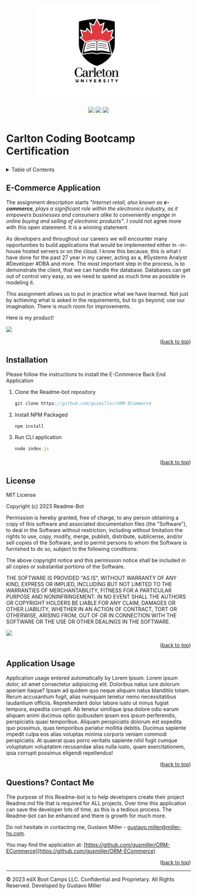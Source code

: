 <a id="readme-top" name="readme-top"></a>

<p align="center"><img src="./assets/images/carleton-u-logo.jpg" height="250"></p>

<p align="center" style="margin-top:25px; margin-bottom:50px;">
	<a href="https://developer.mozilla.org/en-US/docs/Web/javascript"><img src="https://img.shields.io/static/v1.svg?label=javascript&message=Language&color=purple"/></a>
	<a href=""><img src="https://img.shields.io/static/v1.svg?label=database&message=sequelize&color=blue"/></a>
	<a href="https://en.wikipedia.org/wiki/MIT_License"><img src="https://img.shields.io/static/v1.svg?label=License&message=MIT&color=green"/></a>
</p>

# Carlton Coding Bootcamp Certification

<details style="margin-bottom: 25px; margin-top: 25px;">
	<summary>Table of Contents</summary>
	<ol>
		<li><a href="#Description">E-Commerce Application</a></li>
		<li><a href="#installation">Installation</a></li>
		<li><a href="#license">License</a></li>
		<li><a href="#usage">Application Usage</a></li>
		<li><a href="#contactme">Questions? Contact Me!</a></li>
	</ol>
</details>
<div id="Description" style="margin-top: 25px;">

## E-Commerce Application

The assignment description starts <i>"Internet retail, also known as **e-commerce**, plays a significant role within the electronics industry, as it empowers businesses and consumers alike to conveniently engage in online buying and selling of electronic products"</i>. I could not agree more with this open statement. It is a winning statement.

As developers and throughout our careers we will encounter many opportunities to build applications that would be implemented either in -in-house hosted servers or on the cloud. I know this because, this is what I have done for the past 27 year in my career, acting as a, #Systems Analyst #Developer #DBA and more. The most important step in the process, is to demonstrate the client, that we can handle the database. Databases can get out of control very easy, so we need to spend as much time as possible in modeling it.

This assignment allows us to put in practice what we have learned. Not just by achieving what is asked in the requirements, but to go beyond; use our imagination. There is much room for improvements.

Here is my product!

<div style="margin-top: 15px;">
	<img src="./assets/images/node001.png">
</div>
</div>

<p align="right">(<a href="#readme-top">back to top</a>)</p>

<div id="installation" style="margin-bottom: 20px;margin-top: 20px;">

## Installation

Please follow the instructions to install the E-Commerce Back End Application

1. Clone the Readme-bot repository
	```js
	git clone https://github.com/gusmiller/ORM-ECommerce
	```
2. Install NPM Packaged
	```js
	npm install
	```
3. Run CLI application
	```js
	node index.js
	```
</div>

<p align="right">(<a href="#readme-top">back to top</a>)</p>

<div id="license" style="margin-top: 25px;">

## License

MIT License

Copyright (c) 2023 Readme-Bot

Permission is hereby granted, free of charge, to any person obtaining a copy of this software and associated documentation files (the "Software"), to deal in the Software without restriction, including without limitation the rights to use, copy, modify, merge, publish, distribute, sublicense, and/or sell copies of the Software, and to permit persons to whom the Software is furnished to do so, subject to the following conditions:

The above copyright notice and this permission notice shall be included in all copies or substantial portions of the Software.

THE SOFTWARE IS PROVIDED "AS IS", WITHOUT WARRANTY OF ANY KIND, EXPRESS OR IMPLIED, INCLUDING BUT NOT LIMITED TO THE WARRANTIES OF MERCHANTABILITY, FITNESS FOR A PARTICULAR PURPOSE AND NONINFRINGEMENT. IN NO EVENT SHALL THE AUTHORS OR COPYRIGHT HOLDERS BE LIABLE FOR ANY CLAIM, DAMAGES OR OTHER LIABILITY, WHETHER IN AN ACTION OF CONTRACT, TORT OR OTHERWISE, ARISING FROM, OUT OF OR IN CONNECTION WITH THE SOFTWARE OR THE USE OR OTHER DEALINGS IN THE SOFTWARE.

<a><img src="https://img.shields.io/static/v1.svg?label=License&message=MIT&color=yellow"/></a>

<p align="right">(<a href="#readme-top">back to top</a>)</p>

</div>

<div id="usage" style="margin-top: 25px;">

## Application Usage

Application usage entered automatically by Lorem Ipsum. Lorem ipsum dolor, sit amet consectetur adipisicing elit. Doloribus natus iure dolorum aperiam itaque? Ipsam ad quidem quo neque aliquam natus blanditiis totam. Rerum accusantium fugit, alias numquam tenetur nemo necessitatibus laudantium officiis. Reprehenderit dolor labore iusto ut minus fugiat tempora, expedita corrupti. Ab tenetur similique ipsa dolore odio earum aliquam animi ducimus optio quibusdam ipsam eos ipsum perferendis, perspiciatis quasi temporibus. Aliquam perspiciatis dolorum est expedita quo possimus, quas temporibus pariatur mollitia debitis. Ducimus sapiente impedit culpa eos alias voluptas minima corporis veniam commodi perspiciatis. At quaerat quas porro veritatis sapiente nihil fugit cumque voluptatum voluptatem recusandae alias nulla iusto, quam exercitationem, ipsa corrupti possimus eligendi repellendus!

<p align="right">(<a href="#readme-top">back to top</a>)</p>

</div>

<div id="contactme" style="margin-top: 25px;">

## Questions? Contact Me 

The purpose of this Readme-bot is to help developers create their project Readme.md file that is required for ALL projects. Over time this application can save the developer lots of time, as this is a tedious process. The Readme-bot can be enhanced and there is growth for much more.

Do not hesitate in contacting me, Gustavo Miller - gustavo.miller@miller-hs.com.

You may find the application at: [https://github.com/gusmiller/ORM-ECommerce](https://github.com/gusmiller/ORM-ECommerce)

<p align="right">(<a href="#readme-top">back to top</a>)</p>

</div>

---
© 2023 edX Boot Camps LLC. Confidential and Proprietary. All Rights Reserved. Developed by Gustavo Miller